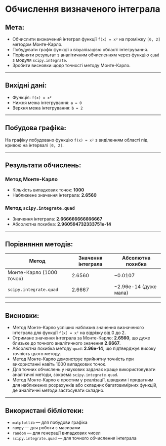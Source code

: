 # Обчислення визначеного інтеграла

## Мета:

- Обчислити визначений інтеграл функції `f(x) = x²` на проміжку `[0, 2]` методом Монте-Карло.
- Побудувати графік функції з візуалізацією області інтегрування.
- Порівняти результат з аналітичним обчисленням через функцію `quad` з модуля `scipy.integrate`.
- Зробити висновки щодо точності методу Монте-Карло.

---

## Вихідні дані:

- Функція: `f(x) = x²`
- Нижня межа інтегрування: `a = 0`
- Верхня межа інтегрування: `b = 2`

---

## Побудова графіка:

На графіку побудовано функцію `f(x) = x²` з виділенням області під кривою на інтервалі `[0, 2]`.

---

## Результати обчислень:

### Метод Монте-Карло

- Кількість випадкових точок: **1000**
- Наближене значення інтеграла: **2.6560**

### Метод `scipy.integrate.quad`

- Значення інтеграла: **2.666666666666667**
- Абсолютна похибка: **2.960594732333751e-14**

---

## Порівняння методів:

| Метод                    | Значення інтеграла | Абсолютна похибка     |
| ------------------------ | ------------------ | --------------------- |
| Монте-Карло (1000 точок) | 2.6560             | ~0.0107               |
| `scipy.integrate.quad`   | 2.6667             | ~2.96e-14 (дуже мала) |

---

## Висновки:

- Метод Монте-Карло успішно наблизив значення визначеного інтеграла для функції `f(x) = x²` на відрізку від 0 до 2.
- Отримане значення інтеграла за Монте-Карло: **2.6560**, що дуже близьке до точного аналітичного значення **2.6667**.
- Абсолютна похибка методу `quad`: **2.96e-14**, що підтверджує високу точність цього методу.
- Метод Монте-Карло демонструє прийнятну точність при використанні навіть 1000 випадкових точок.
- Для точних обчислень у наукових задачах краще використовувати аналітичні методи, зокрема `scipy.integrate.quad`.
- Метод Монте-Карло є простим у реалізації, швидким і придатним для наближених розрахунків або складних багатовимірних функцій, де аналітичні методи застосувати складно.

---

## Використані бібліотеки:

- `matplotlib` — для побудови графіка
- `numpy` — для роботи з масивами
- `random` — для генерації випадкових чисел
- `scipy.integrate.quad` — для точного обчислення інтеграла
